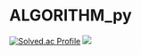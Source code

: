 # ALGORITHM_py

[![Solved.ac Profile](http://mazassumnida.wtf/api/v2/generate_badge?boj=gilfoyle)](https://solved.ac/gilfoyle/)
<img src="http://mazandi.herokuapp.com/api?handle=gilfoyle&theme=warm"/>
